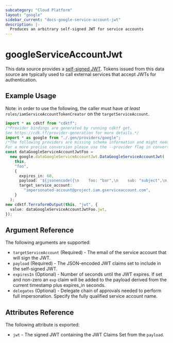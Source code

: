 ```yaml
---
subcategory: "Cloud Platform"
layout: "google"
sidebar_current: "docs-google-service-account-jwt"
description: |-
  Produces an arbitrary self-signed JWT for service accounts
---
```


# googleServiceAccountJwt

This data source provides a [self-signed JWT](https://cloud.google.com/iam/docs/create-short-lived-credentials-direct#sa-credentials-jwt).  Tokens issued from this data source are typically used to call external services that accept JWTs for authentication.

## Example Usage

Note: in order to use the following, the caller must have *at least* `roles/iamServiceAccountTokenCreator` on the `targetServiceAccount`.

```typescript
import * as cdktf from "cdktf";
/*Provider bindings are generated by running cdktf get.
See https://cdk.tf/provider-generation for more details.*/
import * as google from "./.gen/providers/google";
/*The following providers are missing schema information and might need manual adjustments to synthesize correctly: google.
For a more precise conversion please use the --provider flag in convert.*/
const dataGoogleServiceAccountJwtFoo =
  new google.dataGoogleServiceAccountJwt.DataGoogleServiceAccountJwt(
    this,
    "foo",
    {
      expires_in: 60,
      payload: '${jsonencode({\n    foo: "bar",\n    sub: "subject",\n  })}',
      target_service_account:
        "impersonated-account@project.iam.gserviceaccount.com",
    }
  );
new cdktf.TerraformOutput(this, "jwt", {
  value: dataGoogleServiceAccountJwtFoo.jwt,
});

```

## Argument Reference

The following arguments are supported:

* `targetServiceAccount` (Required) - The email of the service account that will sign the JWT.
* `payload` (Required) - The JSON-encoded JWT claims set to include in the self-signed JWT.
* `expiresIn` (Optional) - Number of seconds until the JWT expires. If set and non-zero an `exp` claim will be added to the payload derived from the current timestamp plus expires\_in seconds.
* `delegates` (Optional) - Delegate chain of approvals needed to perform full impersonation. Specify the fully qualified service account name.

## Attributes Reference

The following attribute is exported:

* `jwt` - The signed JWT containing the JWT Claims Set from the `payload`.
